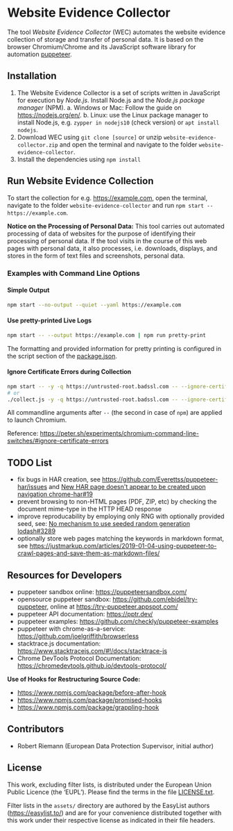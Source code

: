 # Website Evidence Collector

The tool *Website Evidence Collector* (WEC) automates the website evidence collection of storage and transfer of personal data. It is based on the browser Chromium/Chrome and its JavaScript software library for automation [puppeteer].

[puppeteer]: https://developers.google.com/web/tools/puppeteer/

## Installation

1. The Website Evidence Collector is a set of scripts written in JavaScript for execution by *Node.js*. Install Node.js and the *Node.js package manager* (NPM).
  a. Windows or Mac: Follow the guide on <https://nodejs.org/en/>.
  b. Linux: use the Linux package manager to install Node.js, e.g. `zypper in nodejs10` (check version) or `apt install nodejs`.
2. Download WEC using `git clone [source]` or unzip `website-evidence-collector.zip` and open the terminal and navigate to the folder `website-evidence-collector`.
3. Install the dependencies using `npm install`

## Run Website Evidence Collection

To start the collection for e.g. <https://example.com>, open the terminal, navigate to the folder `website-evidence-collector` and run `npm start -- https://example.com`.

**Notice on the Processing of Personal Data:** This tool carries out automated processing of data of websites for the purpose of identifying their processing of personal data. If the tool visits in the course of this web pages with personal data, it also processes, i.e. downloads, displays, and stores in the form of text files and screenshots, personal data.

### Examples with Command Line Options

#### Simple Output

```sh
npm start --no-output --quiet --yaml https://example.com
```

#### Use pretty-printed Live Logs

```sh
npm start -- --output https://example.com | npm run pretty-print
```

The formatting and provided information for pretty printing is configured in the script section of the [package.json](./package.json).

#### Ignore Certificate Errors during Collection

```sh
npm start -- -y -q https://untrusted-root.badssl.com -- --ignore-certificate-errors
# or
./collect.js -y -q https://untrusted-root.badssl.com -- --ignore-certificate-errors
```

All commandline arguments after `--` (the second in case of `npm`) are applied to launch Chromium.

Reference: <https://peter.sh/experiments/chromium-command-line-switches/#ignore-certificate-errors>

## TODO List

- fix bugs in HAR creation, see <https://github.com/Everettss/puppeteer-har/issues> and [New HAR page doesn't appear to be created upon navigation chrome-har#19](https://github.com/sitespeedio/chrome-har/issues/19)
- prevent browsing to non-HTML pages (PDF, ZIP, etc) by checking the document mime-type in the HTTP HEAD response
- improve reproducability by employing only RNG with optionally provided seed, see: [No mechanism to use seeded random generation lodash#3289](https://github.com/lodash/lodash/issues/3289)
- optionally store web pages matching the keywords in markdown format, see <https://justmarkup.com/articles/2019-01-04-using-puppeteer-to-crawl-pages-and-save-them-as-markdown-files/>

## Resources for Developers

- puppeteer sandbox online: <https://puppeteersandbox.com/>
- opensource puppeteer sandbox: <https://github.com/ebidel/try-puppeteer>, online at <https://try-puppeteer.appspot.com/>
- puppeteer API documentation: <https://pptr.dev/>
- puppeteer examples: <https://github.com/checkly/puppeteer-examples>
- puppeteer with chrome-as-a-service: <https://github.com/joelgriffith/browserless>
- stacktrace.js documentation: <https://www.stacktracejs.com/#!/docs/stacktrace-js>
- Chrome DevTools Protocol Documentation: <https://chromedevtools.github.io/devtools-protocol/>

**Use of Hooks for Restructuring Source Code:**

- https://www.npmjs.com/package/before-after-hook
- https://www.npmjs.com/package/promised-hooks
- https://www.npmjs.com/package/grappling-hook

## Contributors

- Robert Riemann (European Data Protection Supervisor, initial author)

## License

This work, excluding filter lists, is distributed under the European Union Public Licence (the ‘EUPL’). Please find the terms in the file [LICENSE.txt](./LICENSE.txt).

Filter lists in the `assets/` directory are authored by the EasyList authors (<https://easylist.to/>) and are for your convenience distributed together with this work under their respective license as indicated in their file headers.
